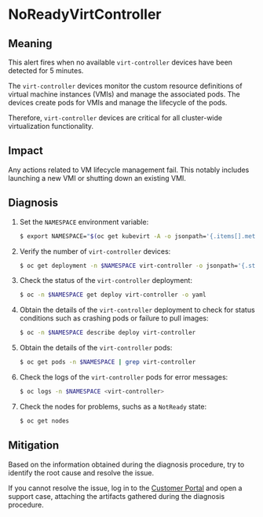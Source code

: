 # NoReadyVirtController

## Meaning

This alert fires when no available `virt-controller` devices have been detected
for 5 minutes.

The `virt-controller` devices monitor the custom resource definitions of virtual
machine instances (VMIs) and manage the associated pods. The devices create pods
for VMIs and manage the lifecycle of the pods.

Therefore, `virt-controller` devices are critical for all cluster-wide
virtualization functionality.

## Impact
Any actions related to VM lifecycle management fail. This notably includes
launching a new VMI or shutting down an existing VMI.

## Diagnosis

1. Set the `NAMESPACE` environment variable:

   ```bash
   $ export NAMESPACE="$(oc get kubevirt -A -o jsonpath='{.items[].metadata.namespace}')"
   ```

2. Verify the number of `virt-controller` devices:

   ```bash
   $ oc get deployment -n $NAMESPACE virt-controller -o jsonpath='{.status.readyReplicas}'
   ```

3. Check the status of the `virt-controller` deployment:

   ```bash
   $ oc -n $NAMESPACE get deploy virt-controller -o yaml
   ```

4. Obtain the details of the `virt-controller` deployment to check for status
conditions such as crashing pods or failure to pull images:

   ```bash
   $ oc -n $NAMESPACE describe deploy virt-controller
   ```

5. Obtain the details of the `virt-controller` pods:

   ```bash
   $ oc get pods -n $NAMESPACE | grep virt-controller
   ```

6. Check the logs of the `virt-controller` pods for error messages:

   ```bash
   $ oc logs -n $NAMESPACE <virt-controller>
   ```

7. Check the nodes for problems, suchs as a `NotReady` state:

   ```bash
   $ oc get nodes
   ```

## Mitigation

Based on the information obtained during the diagnosis procedure, try to
identify the root cause and resolve the issue.

If you cannot resolve the issue, log in to the
[Customer Portal](https://access.redhat.com) and open a support case,
attaching the artifacts gathered during the diagnosis procedure.